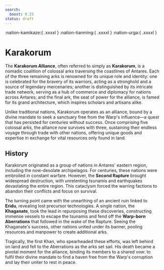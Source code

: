 ```yaml
---
search:
  boost: 0.25
status: draft
---
```


:nation-kamikaze:{ .xxxxl } :nation-tianming:{ .xxxxl } :nation-urga:{ .xxxxl }

# Karakorum  

The **Karakorum Alliance**, often referred to simply as **Karakorum**, is a nomadic coalition of colossal arks traversing the coastlines of Antares. Each of the three remaining arks is renowned for its unique role and identity: one is celebrated for the bravery of its warriors, acting as a stronghold and a source of legendary mercenaries; another is distinguished by its intricate trade network, serving as a hub of commerce and diplomacy for nations across Antares; and the final ark, the seat of power for the alliance, is famed for its grand architecture, which inspires scholars and artisans alike.  

Unlike traditional nations, Karakorum operates as an alliance, bound by a divine mandate to seek a sanctuary free from the Warp's influence—a quest that has persisted for centuries without success. Once comprising five colossal arks, the alliance now survives with three, sustaining their endless voyage through trade with other nations, offering unique goods and expertise in exchange for vital resources only found in land.

## History

Karakorum originated as a group of nations in Antares' eastern region, including the now-desolate archipelagos. For centuries, these nations were embroiled in constant warfare. However, the **Second Rapture** brought widespread destruction, with unrelenting tsunamis and earthquakes devastating the entire region. This cataclysm forced the warring factions to abandon their conflicts and focus on survival.

The turning point came with the unearthing of an ancient ruin linked to **Eridu**, revealing lost precursor technologies. A single nation, the **Khaganate**, took the lead in repurposing these discoveries, constructing immense vessels to escape the tsunamis and fend off the **Warp-born Aberrations** that followed in the wake of the Rapture. Seeing the Khaganate's success, other nations united under its banner, pooling resources and manpower to create additional arks.

Tragically, the first Khan, who spearheaded these efforts, was left behind on land and fell to the Aberrations as the arks set sail. His death became a pivotal moment for the alliance, binding its members to a shared vow: to fulfil their divine mandate to find a haven free from the Warp's corruption and lay their uniter to rest in peace.